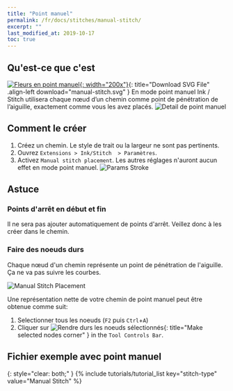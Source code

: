 ```yaml
---
title: "Point manuel"
permalink: /fr/docs/stitches/manual-stitch/
excerpt: ""
last_modified_at: 2019-10-17
toc: true
---
```

## Qu'est-ce que c'est
[![Fleurs en point manuel](/assets/images/docs/manual-stitch.jpg){: width="200x"}](/assets/images/docs/manual-stitch.svg){: title="Download SVG File" .align-left download="manual-stitch.svg" }
En mode point manuel Ink / Stitch utilisera chaque nœud d’un chemin comme point de pénétration de l’aiguille, exactement comme vous les avez placés.
![Detail de point manuel](/assets/images/docs/manual-stitch-detail.png)

## Comment le créer

1. Créez un chemin. Le style de trait ou la largeur ne sont pas pertinents.
2. Ouvrez `Extensions > Ink/Stitch  > Paramètres`.
3. Activez `Manual stitch placement`. Les autres réglages n'auront aucun effet en mode point manuel.
   ![Params Stroke](/assets/images/docs/en/params-manual-stitch.jpg)

## Astuce

### Points d'arrêt en début et fin

Il ne sera pas ajouter automatiquement de points d'arrêt. Veillez donc à les créer dans le chemin.

### Faire des noeuds durs

Chaque nœud d'un chemin représente un point de pénétration de l'aiguille. Ça ne va pas suivre les courbes.

![Manual Stitch Placement](/assets/images/docs/manual-stitch-placement.png)

Une représentation nette de votre chemin de point manuel peut être obtenue comme suit:
1. Selectionner tous les noeuds (`F2` puis `Ctrl`+`A`)
2. Cliquer sur ![Rendre durs les noeuds sélectionnés](/assets/images/docs/tool-controls-corner.jpg){: title="Make selected nodes corner" } in the `Tool Controls Bar`.

## Fichier exemple avec point manuel
{: style="clear: both;" }
{% include tutorials/tutorial_list key="stitch-type" value="Manual Stitch" %}

